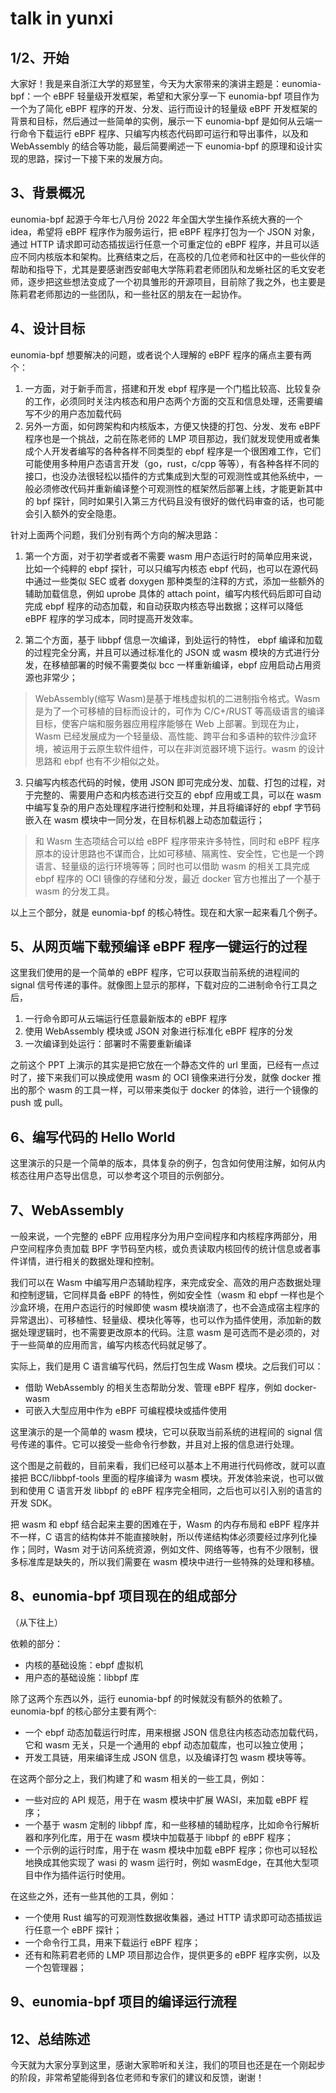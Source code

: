 # talk in yunxi

## 1/2、开始

大家好！我是来自浙江大学的郑昱笙，今天为大家带来的演讲主题是：eunomia-bpf：一个 eBPF 轻量级开发框架，希望和大家分享一下 eunomia-bpf 项目作为一个为了简化 eBPF 程序的开发、分发、运行而设计的轻量级 eBPF 开发框架的背景和目标，然后通过一些简单的实例，展示一下 eunomia-bpf 是如何从云端一行命令下载运行 eBPF 程序、只编写内核态代码即可运行和导出事件，以及和 WebAssembly 的结合等功能，最后简要阐述一下 eunomia-bpf 的原理和设计实现的思路，探讨一下接下来的发展方向。

## 3、背景概况

eunomia-bpf 起源于今年七八月份 2022 年全国大学生操作系统大赛的一个 idea，希望将 eBPF 程序作为服务运行，把 eBPF 程序打包为一个 JSON 对象，通过 HTTP 请求即可动态插拔运行任意一个可重定位的 eBPF 程序，并且可以适应不同内核版本和架构。比赛结束之后，在高校的几位老师和社区中的一些伙伴的帮助和指导下，尤其是要感谢西安邮电大学陈莉君老师团队和龙蜥社区的毛文安老师，逐步把这些想法变成了一个初具雏形的开源项目，目前除了我之外，也主要是陈莉君老师那边的一些团队，和一些社区的朋友在一起协作。

## 4、设计目标

eunomia-bpf 想要解决的问题，或者说个人理解的 eBPF 程序的痛点主要有两个：

1. 一方面，对于新手而言，搭建和开发 ebpf 程序是一个门槛比较高、比较复杂的工作，必须同时关注内核态和用户态两个方面的交互和信息处理，还需要编写不少的用户态加载代码
2. 另外一方面，如何跨架构和内核版本，方便又快捷的打包、分发、发布 eBPF 程序也是一个挑战，之前在陈老师的 LMP 项目那边，我们就发现使用或者集成个人开发者编写的各种各样不同类型的 ebpf 程序是一个很困难工作，它们可能使用多种用户态语言开发（go，rust，c/cpp 等等），有各种各样不同的接口，也没办法很轻松以插件的方式集成到大型的可观测性或其他系统中，一般必须修改代码并重新编译整个可观测性的框架然后部署上线，才能更新其中的 bpf 探针，同时如果引入第三方代码且没有很好的做代码审查的话，也可能会引入额外的安全隐患。

针对上面两个问题，我们分别有两个方向的解决思路：

1. 第一个方面，对于初学者或者不需要 wasm 用户态运行时的简单应用来说，比如一个纯粹的 ebpf 探针，可以只编写内核态 ebpf 代码，也可以在源代码中通过一些类似 SEC 或者 doxygen 那种类型的注释的方式，添加一些额外的辅助加载信息，例如 uprobe 具体的 attach point，编写内核代码后即可自动完成 ebpf 程序的动态加载，和自动获取内核态导出数据；这样可以降低 eBPF 程序的学习成本，同时提高开发效率。

2. 第二个方面，基于 libbpf 信息一次编译，到处运行的特性， ebpf 编译和加载的过程完全分离，并且可以通过标准化的 JSON 或 wasm 模块的方式进行分发，在移植部署的时候不需要类似 bcc 一样重新编译，ebpf 应用启动占用资源也非常少；

> WebAssembly(缩写 Wasm)是基于堆栈虚拟机的二进制指令格式。Wasm 是为了一个可移植的目标而设计的，可作为 C/C+/RUST 等高级语言的编译目标，使客户端和服务器应用程序能够在 Web 上部署。到现在为止，Wasm 已经发展成为一个轻量级、高性能、跨平台和多语种的软件沙盒环境，被运用于云原生软件组件，可以在非浏览器环境下运行。wasm 的设计思路和 ebpf 也有不少相似之处。

3. 只编写内核态代码的时候，使用 JSON 即可完成分发、加载、打包的过程，对于完整的、需要用户态和内核态进行交互的 ebpf 应用或工具，可以在 wasm 中编写复杂的用户态处理程序进行控制和处理，并且将编译好的 ebpf 字节码嵌入在 wasm 模块中一同分发，在目标机器上动态加载运行；

> 和 Wasm 生态项结合可以给 eBPF 程序带来许多特性，同时和 eBPF 程序原本的设计思路也不谋而合，比如可移植、隔离性、安全性，它也是一个跨语言、轻量级的运行环境等等；同时也可以借助 wasm 的相关工具完成 ebpf 程序的 OCI 镜像的存储和分发，最近 docker 官方也推出了一个基于 wasm 的分发工具。

以上三个部分，就是 eunomia-bpf 的核心特性。现在和大家一起来看几个例子。

## 5、从网页端下载预编译 eBPF 程序一键运行的过程

这里我们使用的是一个简单的 eBPF 程序，它可以获取当前系统的进程间的 signal 信号传递的事件。就像图上显示的那样，下载对应的二进制命令行工具之后，

1. 一行命令即可从云端运行任意最新版本的 eBPF 程序
2. 使用 WebAssembly 模块或 JSON 对象进行标准化 eBPF 程序的分发
3. 一次编译到处运行：部署时不需要重新编译

之前这个 PPT 上演示的其实是把它放在一个静态文件的 url 里面，已经有一点过时了，接下来我们可以换成使用 wasm 的 OCI 镜像来进行分发，就像 docker 推出的那个 wasm 的工具一样，可以带来类似于 docker 的体验，进行一个镜像的 push 或 pull。

## 6、编写代码的 Hello World

这里演示的只是一个简单的版本，具体复杂的例子，包含如何使用注解，如何从内核态往用户态导出信息，可以参考这个项目的示例部分。

## 7、WebAssembly

一般来说，一个完整的 eBPF 应用程序分为用户空间程序和内核程序两部分，用户空间程序负责加载 BPF 字节码至内核，或负责读取内核回传的统计信息或者事件详情，进行相关的数据处理和控制。

我们可以在 Wasm 中编写用户态辅助程序，来完成安全、高效的用户态数据处理和控制逻辑，它同样具备 eBPF 的特性，例如安全性（wasm 和 ebpf 一样也是个沙盒环境，在用户态运行的时候即使 wasm 模块崩溃了，也不会造成宿主程序的异常退出）、可移植性、轻量级、模块化等等，也可以作为插件使用，添加新的数据处理逻辑时，也不需要更改原本的代码。注意 wasm 是可选而不是必须的，对于一些简单的应用而言，编写内核态代码就足够了。

实际上，我们是用 C 语言编写代码，然后打包生成 Wasm 模块。之后我们可以：

- 借助 WebAssembly 的相关生态帮助分发、管理 eBPF 程序，例如 docker-wasm
- 可嵌入大型应用中作为 eBPF 可编程模块或插件使用

这里演示的是一个简单的 wasm 模块，它可以获取当前系统的进程间的 signal 信号传递的事件。它可以接受一些命令行参数，并且对上报的信息进行处理。

这个图是之前截的，目前来看，我们已经可以基本上不用进行代码修改，就可以直接把 BCC/libbpf-tools 里面的程序编译为 wasm 模块。开发体验来说，也可以做到和使用 C 语言开发 libbpf 的 eBPF 程序完全相同，之后也可以引入别的语言的开发 SDK。

把 wasm 和 ebpf 结合起来主要的困难在于，Wasm 的内存布局和 eBPF 程序并不一样，C 语言的结构体并不能直接映射，所以传递结构体必须要经过序列化操作；同时，Wasm 对于访问系统资源，例如文件、网络等等，也有不少限制，很多标准库是缺失的，所以我们需要在 wasm 模块中进行一些特殊的处理和移植。

## 8、eunomia-bpf 项目现在的组成部分

（从下往上）

依赖的部分：

- 内核的基础设施：ebpf 虚拟机
- 用户态的基础设施：libbpf 库

除了这两个东西以外，运行 eunomia-bpf 的时候就没有额外的依赖了。eunomia-bpf 的核心部分主要有两个:

- 一个 ebpf 动态加载运行时库，用来根据 JSON 信息往内核态动态加载代码，它和 wasm 无关，只是一个通用的 ebpf 动态加载库，也可以独立使用；
- 开发工具链，用来编译生成 JSON 信息，以及编译打包 wasm 模块等等。

在这两个部分之上，我们构建了和 wasm 相关的一些工具，例如：

- 一些对应的 API 规范，用于在 wasm 模块中扩展 WASI，来加载 eBPF 程序；
- 一个基于 wasm 定制的 libbpf 库，和一些移植的辅助程序，比如命令行解析器和序列化库，用于在 wasm 模块中加载基于 libbpf 的 eBPF 程序；
- 一个示例的运行时库，用于在 wasm 模块中加载 eBPF 程序；你也可以轻松地换成其他实现了 wasi 的 wasm 运行时，例如 wasmEdge，在其他大型项目中作为插件运行时使用。

在这些之外，还有一些其他的工具，例如：

- 一个使用 Rust 编写的可观测性数据收集器，通过 HTTP 请求即可动态插拔运行任意一个 eBPF 探针；
- 一个命令行工具，用来下载运行 eBPF 程序；
- 还有和陈莉君老师的 LMP 项目那边合作，提供更多的 eBPF 程序实例，以及一个包管理器；

## 9、eunomia-bpf 项目的编译运行流程

## 12、总结陈述

今天就为大家分享到这里，感谢大家聆听和关注，我们的项目也还是在一个刚起步的阶段，非常希望能得到各位老师和专家们的建议和反馈，谢谢！
